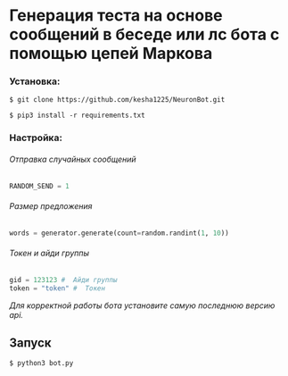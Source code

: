 <h1>Генерация теста на основе сообщений в беседе или лс бота с помощью цепей Маркова</h1>

### Установка:
```
$ git clone https://github.com/kesha1225/NeuronBot.git

$ pip3 install -r requirements.txt
```
### Настройка:

###### Отправка случайных сообщений
```python
RANDOM_SEND = 1 
```
###### Размер предложения
```python
words = generator.generate(count=random.randint(1, 10)) 
```

###### Токен и айди группы
```python
gid = 123123 #  Айди группы
token = "token" #  Токен
```
*Для корректной работы бота установите самую последнюю версию api.*



## Запуск
```
$ python3 bot.py
```
